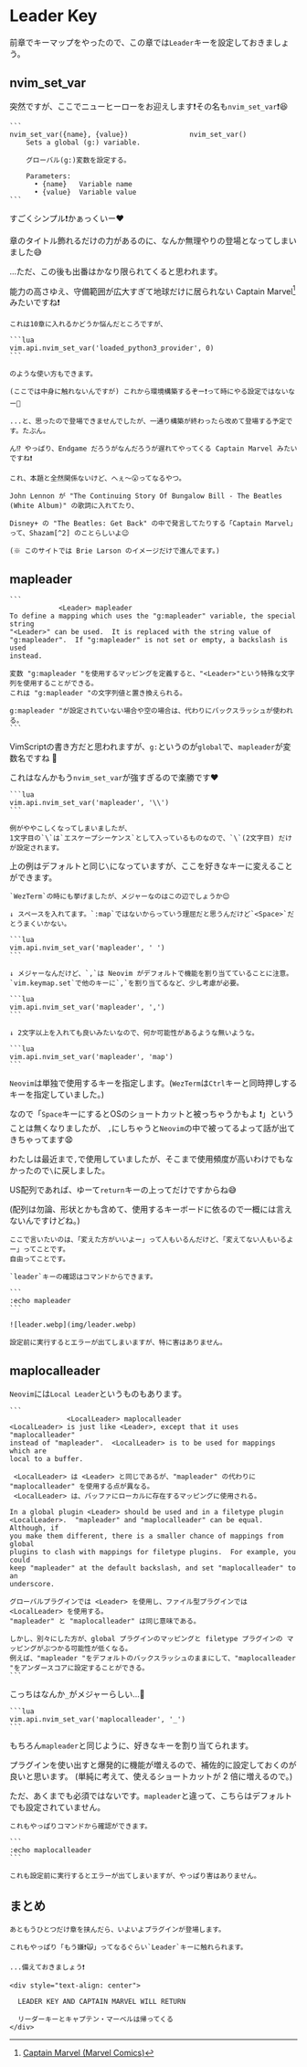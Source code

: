 # Leader Key

前章でキーマップをやったので、この章では`Leader`キーを設定しておきましょう。

## nvim_set_var

突然ですが、ここでニューヒーローをお迎えします❗その名も`nvim_set_var`❗😆

~~~admonish info title=":h nvim_set_var"
```
nvim_set_var({name}, {value})               nvim_set_var()
    Sets a global (g:) variable.

    グローバル(g:)変数を設定する。

    Parameters:  
      • {name}   Variable name
      • {value}  Variable value
```
~~~

すごくシンプル❗かぁっくいー❤️ 

章のタイトル飾れるだけの力があるのに、なんか無理やりの登場となってしまいました😅

...ただ、この後も出番はかなり限られてくると思われます。

能力の高さゆえ、守備範囲が広大すぎて地球だけに居られない Captain Marvel[^1] みたいですね❗

~~~admonish tip
これは10章に入れるかどうか悩んだところですが、

```lua
vim.api.nvim_set_var('loaded_python3_provider', 0)
```

のような使い方もできます。

(ここでは中身に触れないんですが) これから環境構築するぞー❗って時にやる設定ではないなー🤔

...と、思ったので登場できませんでしたが、一通り構築が終わったら改めて登場する予定です。たぶん。

ん⁉️ やっぱり、Endgame だろうがなんだろうが遅れてやってくる Captain Marvel みたいですね❗
~~~

```admonish note
これ、本題と全然関係ないけど、へぇ〜😮ってなるやつ。

John Lennon が "The Continuing Story Of Bungalow Bill - The Beatles (White Album)" の歌詞に入れてたり、

Disney+ の "The Beatles: Get Back" の中で発言してたりする「Captain Marvel」って、Shazam[^2] のことらしいよ😉

(※ このサイトでは Brie Larson のイメージだけで進んでます。)
```

## mapleader

~~~admonish info title=":h mapleader"
```
            <Leader> mapleader
To define a mapping which uses the "g:mapleader" variable, the special string
"<Leader>" can be used.  It is replaced with the string value of
"g:mapleader".  If "g:mapleader" is not set or empty, a backslash is used
instead.

変数 "g:mapleader "を使用するマッピングを定義すると、"<Leader>"という特殊な文字列を使用することができる。
これは "g:mapleader "の文字列値と置き換えられる。

g:mapleader "が設定されていない場合や空の場合は、代わりにバックスラッシュが使われる。
```
~~~

VimScriptの書き方だと思われますが、`g:`というのが`global`で、`mapleader`が変数名ですね 🤔

これはなんかもう`nvim_set_var`が強すぎるので楽勝です❤️

~~~admonish example title="keybinds.lua"
```lua
vim.api.nvim_set_var('mapleader', '\\')
```
~~~

```admonish note
例がややこしくなってしまいましたが、
1文字目の`\`は`エスケープシーケンス`として入っているものなので、`\`(2文字目) だけが設定されます。
```

上の例はデフォルトと同じ`\`になっていますが、ここを好きなキーに変えることができます。

~~~admonish tip
`WezTerm`の時にも挙げましたが、メジャーなのはこの辺でしょうか😌

↓ スペースを入れてます。`:map`ではないからっていう理屈だと思うんだけど`<Space>`だとうまくいかない。

```lua
vim.api.nvim_set_var('mapleader', ' ')
```

↓ メジャーなんだけど、`,`は Neovim がデフォルトで機能を割り当てていることに注意。
`vim.keymap.set`で他のキーに`,`を割り当てるなど、少し考慮が必要。

```lua
vim.api.nvim_set_var('mapleader', ',')
```

↓ 2文字以上を入れても良いみたいなので、何か可能性があるような無いような。

```lua
vim.api.nvim_set_var('mapleader', 'map')
```

~~~

`Neovim`は単独で使用するキーを指定します。(`WezTerm`は`Ctrl`キーと同時押しするキーを指定していました。)

なので「`Space`キーにするとOSのショートカットと被っちゃうかもよ ❗」ということは無くなりましたが、
`,`にしちゃうと`Neovim`の中で被ってるよって話が出てきちゃってます😧

わたしは最近まで`,`で使用していましたが、そこまで使用頻度が高いわけでもなかったので`\`に戻しました。

US配列であれば、ゆーて`return`キーの上ってだけですからね😅

(配列は勿論、形状とかも含めて、使用するキーボードに依るので一概には言えないんですけどね。)

```admonish note
ここで言いたいのは、「変えた方がいいよー」って人もいるんだけど、「変えてない人もいるよー」ってことです。
自由ってことです。
```

~~~admonish tip
`leader`キーの確認はコマンドからできます。

```
:echo mapleader
```

![leader.webp](img/leader.webp)

設定前に実行するとエラーが出てしまいますが、特に害はありません。
~~~

## maplocalleader

`Neovim`には`Local Leader`というものもあります。

~~~admonish example title="keybinds.lua"
```
              <LocalLeader> maplocalleader
<LocalLeader> is just like <Leader>, except that it uses "maplocalleader"
instead of "mapleader".  <LocalLeader> is to be used for mappings which are
local to a buffer.

 <LocalLeader> は <Leader> と同じであるが、"mapleader" の代わりに "maplocalleader" を使用する点が異なる。
 <LocalLeader> は、バッファにローカルに存在するマッピングに使用される。

In a global plugin <Leader> should be used and in a filetype plugin
<LocalLeader>.  "mapleader" and "maplocalleader" can be equal.  Although, if
you make them different, there is a smaller chance of mappings from global
plugins to clash with mappings for filetype plugins.  For example, you could
keep "mapleader" at the default backslash, and set "maplocalleader" to an
underscore.

グローバルプラグインでは <Leader> を使用し、ファイル型プラグインでは<LocalLeader> を使用する。
"mapleader" と "maplocalleader" は同じ意味である。

しかし、別々にした方が、global プラグインのマッピングと filetype プラグインの マッピングがぶつかる可能性が低くなる。
例えば、"mapleader "をデフォルトのバックスラッシュのままにして、"maplocalleader "をアンダースコアに設定することができる。
```
~~~

こっちはなんか`_`がメジャーらしい...🤔

~~~admonish example title="keybinds.lua"
```lua
vim.api.nvim_set_var('maplocalleader', '_')
```
~~~

もちろん`mapleader`と同じように、好きなキーを割り当てられます。

プラグインを使い出すと爆発的に機能が増えるので、補佐的に設定しておくのが良いと思います。
(単純に考えて、使えるショートカットが 2 倍に増えるので。)

ただ、あくまでも必須ではないです。`mapleader`と違って、こちらはデフォルトでも設定されていません。

~~~admonish tip
これもやっぱりコマンドから確認ができます。

```
:echo maplocalleader
```

これも設定前に実行するとエラーが出てしまいますが、やっぱり害はありません。
~~~

## まとめ

```admonish success
あともうひとつだけ章を挟んだら、いよいよプラグインが登場します。

これもやっぱり「もう嫌❗🙀」ってなるぐらい`Leader`キーに触れられます。

...備えておきましょう❗
```

```admonish success title=""
<div style="text-align: center">

  LEADER KEY AND CAPTAIN MARVEL WILL RETURN

  リーダーキーとキャプテン・マーベルは帰ってくる
</div>
```

[^1]: [Captain Marvel (Marvel Comics)](https://ja.wikipedia.org/wiki/キャプテン・マーベル_(マーベル・コミック))

[^2]: [Captain Marvel (DC Comics)](https://ja.wikipedia.org/wiki/キャプテン・マーベル_(DCコミックス))
